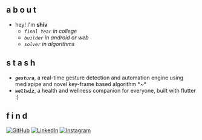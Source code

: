 <h2>a b o u t</h2>

- hey! I'm <b>shiv</b><br>
  - <em>`final Year` in college</em><br>
  - <em>`builder` in android or web</em><br>
  - <em>`solver` in algorithms</em><br>

</p>

<h2>s t a s h</h2> 

  - <em><b>`gestura`</b></em>, a real-time gesture detection and automation engine using mediapipe and novel key-frame based algorithm \*~\*
  - <em><b>`wellwiz`</b></em>, a health and wellness companion for everyone, built with flutter :)

<h2>f i n d</h2>

[![GitHub](https://img.shields.io/badge/github-%23121011.svg?style=for-the-badge&logo=github&logoColor=white)](https://github.com/Sh1vT/) [![LinkedIn](https://img.shields.io/badge/linkedin-%230077B5.svg?style=for-the-badge&logo=linkedin&logoColor=white)](https://www.linkedin.com/in/shiv-tiwari-20b2b1244?utm_source=share&utm_campaign=share_via&utm_content=profile&utm_medium=android_app) [![Instagram](https://img.shields.io/badge/Instagram-%23E4405F.svg?style=for-the-badge&logo=Instagram&logoColor=white)](https://www.instagram.com/pp_kekw/)



          
 

